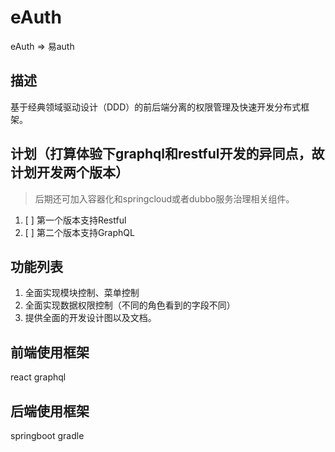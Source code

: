 # eAuth
eAuth => 易auth

## 描述
基于经典领域驱动设计（DDD）的前后端分离的权限管理及快速开发分布式框架。

## 计划（打算体验下graphql和restful开发的异同点，故计划开发两个版本）
> 后期还可加入容器化和springcloud或者dubbo服务治理相关组件。
1. [ ] 第一个版本支持Restful
2. [ ] 第二个版本支持GraphQL

## 功能列表
1. 全面实现模块控制、菜单控制
2. 全面实现数据权限控制（不同的角色看到的字段不同）
3. 提供全面的开发设计图以及文档。

## 前端使用框架
react graphql

## 后端使用框架
springboot gradle
